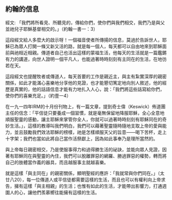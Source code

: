 ## 約翰的信息 ##

經文: 「我們將所看見、所聽見的，傳給你們，使你們與我們相交，我們乃是與父並祂兒子耶穌基督相交的。」（約翰一書一：3）



這段經文給人多麼大的啟示呀！一個福音使者所傳揚的信息，莫過於告訴世人，耶穌已為眾人打開一條又新又活的路，就是每一個人，每天都可以自由地來到耶穌面前與祂相近相親。傳道者自己也活出這樣的蒙福生活，他每天的生活就是一篇鑑鏘有力的講道，向世人證明一個平凡人，也能過著時時刻刻有主同在的生活，在地彷若在天。

這段經文也提醒牧者或傳道人，每天首要的工作是親近主，與主有紮實深厚的親密關係，如此才能滿心喜樂地分享他的見證，也才能懇切篤定地向別人敘述，他的經歷是真實的，他的話語信息才能有力地扎入人心，說：「我們將這些話寫給你們，使你們的喜樂充足。」（約壹一4）

在一九一四年IRM的十月份刊物上，有一篇文章，提到奇士偉（Keswick）佈道團主任的信念：「平信徒只要養成一個習慣，就是毫無保留地降服耶穌，全心全意地順服聖靈的感動，讓主耶穌來掌管你全人，你就可以過著時時刻刻有耶穌同在的奇妙生活。」，這樣的教導叫我們明白，我們可以藉著聖靈隨時隨地支取上帝的愛與能力，並且鼓勵我們效法耶穌的榜樣，祂是怎樣順服天父的旨意——喝下苦杯，走上十字架；我們也當如此將自己當作活祭獻上，因為如此事奉乃是理所當然的。

與上帝每日親密相交，乃是使服事得力和過得勝生活的祕訣，並能向眾人見證，因著有耶穌同在與聖靈的內住，我們可以脫離罪惡的網羅、勝過罪惡的權勢，轉而將自己的肢體當作義的器具，而且越服事主就越喜樂。

就是這樣「與主同在」的親密關係，顯明聖經的應許：「我就常與你們同在。」（太廿八20），每一位傳道人或平信徒都需要這樣的生活，而且也可以有權利向上帝求告，擁有這樣「與主相親」的生活；也惟有如此的生活，才能帶出影響力，打通週圍人的心，讓他們羨慕嚮往能擁有這樣的生活。